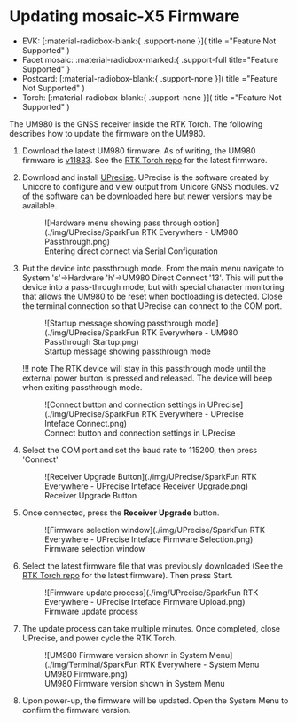 # Updating mosaic-X5 Firmware

<!--
Compatibility Icons
====================================================================================

:material-radiobox-marked:{ .support-full title="Feature Supported" }
:material-radiobox-indeterminate-variant:{ .support-partial title="Feature Partially Supported" }
:material-radiobox-blank:{ .support-none title="Feature Not Supported" }
-->

<div class="grid cards fill" markdown>

- EVK: [:material-radiobox-blank:{ .support-none }]( title ="Feature Not Supported" )
- Facet mosaic: :material-radiobox-marked:{ .support-full title="Feature Supported" }
- Postcard: [:material-radiobox-blank:{ .support-none }]( title ="Feature Not Supported" )
- Torch: [:material-radiobox-blank:{ .support-none }]( title ="Feature Not Supported" )

</div>

The UM980 is the GNSS receiver inside the RTK Torch. The following describes how to update the firmware on the UM980.

1. Download the latest UM980 firmware. As of writing, the UM980 firmware is [v11833](https://raw.githubusercontent.com/sparkfun/SparkFun_RTK_Torch/main/UM980_Firmware/UM980_R4.10Build11833.pkg). See the [RTK Torch repo](https://github.com/sparkfun/SparkFun_RTK_Torch) for the latest firmware.
2. Download and install [UPrecise](https://raw.githubusercontent.com/sparkfun/SparkFun_RTK_Torch/main/UM980_Firmware/uprecise-v2-0.exe). UPrecise is the software created by Unicore to configure and view output from Unicore GNSS modules. v2 of the software can be downloaded [here](https://raw.githubusercontent.com/sparkfun/SparkFun_RTK_Torch/main/UM980_Firmware/uprecise-v2-0.exe) but newer versions may be available.

	<figure markdown>
	![Hardware menu showing pass through option](./img/UPrecise/SparkFun RTK Everywhere - UM980 Passthrough.png)
	<figcaption markdown>
	Entering direct connect via Serial Configuration
	</figcaption>
	</figure>

3. Put the device into passthrough mode. From the main menu navigate to System 's'->Hardware 'h'->UM980 Direct Connect '13'. This will put the device into a pass-through mode, but with special character monitoring that allows the UM980 to be reset when bootloading is detected. Close the terminal connection so that UPrecise can connect to the COM port.

	<figure markdown>
	![Startup message showing passthrough mode](./img/UPrecise/SparkFun RTK Everywhere - UM980 Passthrough Startup.png)
	<figcaption markdown>
	Startup message showing passthrough mode
	</figcaption>
	</figure>

	!!! note
		The RTK device will stay in this passthrough mode until the external power button is pressed and released. The device will beep when exiting passthrough mode.

	<figure markdown>
	![Connect button and connection settings in UPrecise](./img/UPrecise/SparkFun RTK Everywhere - UPrecise Inteface Connect.png)
	<figcaption markdown>
	Connect button and connection settings in UPrecise
	</figcaption>
	</figure>

4. Select the COM port and set the baud rate to 115200, then press 'Connect'

	<figure markdown>
	![Receiver Upgrade Button](./img/UPrecise/SparkFun RTK Everywhere - UPrecise Inteface Receiver Upgrade.png)
	<figcaption markdown>
	Receiver Upgrade Button
	</figcaption>
	</figure>

5. Once connected, press the **Receiver Upgrade** button.

	<figure markdown>
	![Firmware selection window](./img/UPrecise/SparkFun RTK Everywhere - UPrecise Inteface Firmware Selection.png)
	<figcaption markdown>
	Firmware selection window
	</figcaption>
	</figure>

6. Select the latest firmware file that was previously downloaded (See the [RTK Torch repo](https://github.com/sparkfun/SparkFun_RTK_Torch) for the latest firmware). Then press Start.

	<figure markdown>
	![Firmware update process](./img/UPrecise/SparkFun RTK Everywhere - UPrecise Inteface Firmware Upload.png)
	<figcaption markdown>
	Firmware update process
	</figcaption>
	</figure>

7. The update process can take multiple minutes. Once completed, close UPrecise, and power cycle the RTK Torch.

	<figure markdown>
	![UM980 Firmware version shown in System Menu](./img/Terminal/SparkFun RTK Everywhere - System Menu UM980 Firmware.png)
	<figcaption markdown>
	UM980 Firmware version shown in System Menu
	</figcaption>
	</figure>

8. Upon power-up, the firmware will be updated. Open the System Menu to confirm the firmware version.
